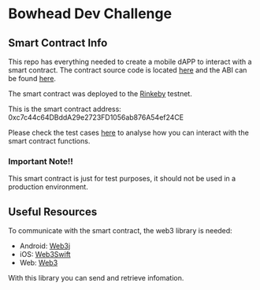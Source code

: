 # Bowhead Dev Challenge

## Smart Contract Info
This repo has everything needed to create a mobile dAPP to interact with a smart contract.
The contract source code is located [here](smart_contract/contracts/BowheadDevChallenge.sol) and the ABI can be found [here](smart_contract/build/contracts/BowheadDevChallenge.json).

The smart contract was deployed to the [Rinkeby](https://medium.com/@piyopiyo/list-of-ethereums-major-network-and-chain-ids-2bc58e928508) testnet.

This is the smart contract address:
0xc7c44c64DBddA29e2723FD1056ab876A54ef24CE

Please check the test cases [here](smart_contract/test/) to analyse how you can interact with the smart contract functions.

### Important Note!!
This smart contract is just for test purposes, it should not be used in a production environment.

## Useful Resources
To communicate with the smart contract, the web3 library is needed:

- Android: [Web3j](https://github.com/web3j/web3j)
- iOS: [Web3Swift](https://github.com/Boilertalk/Web3.swift)
- Web: [Web3](https://web3js.readthedocs.io/en/v1.3.0/)

With this library you can send and retrieve infomation.

